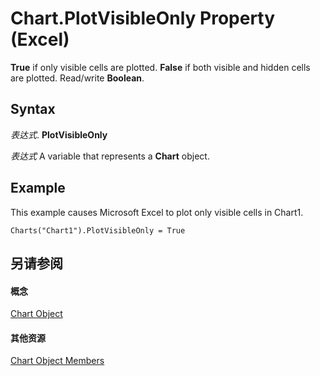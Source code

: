 
# Chart.PlotVisibleOnly Property (Excel)

 **True** if only visible cells are plotted. **False** if both visible and hidden cells are plotted. Read/write **Boolean**.


## Syntax

 _表达式_. **PlotVisibleOnly**

 _表达式_ A variable that represents a **Chart** object.


## Example

This example causes Microsoft Excel to plot only visible cells in Chart1.


```
Charts("Chart1").PlotVisibleOnly = True
```


## 另请参阅


#### 概念


[Chart Object](179c32ce-49bd-6f36-ea12-89fb5443f3ea.md)
#### 其他资源


[Chart Object Members](http://msdn.microsoft.com/library/a3f8ac44-02d6-6f3f-b5e0-23f4bd5d6baf%28Office.15%29.aspx)